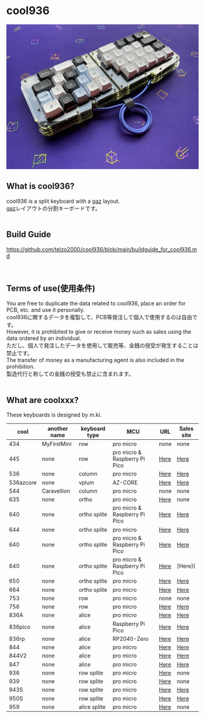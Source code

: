 # cool936

![](img/img00001.jpg)
## What is cool936?

cool936 is a split keyboard with a [qaz](https://www.cbkbd.com/product/qaz-keyboard-kit) layout.
<br>
[qaz](https://www.cbkbd.com/product/qaz-keyboard-kit)レイアウトの分割キーボードです。
<br>
<br>

## Build Guide
https://github.com/telzo2000/cool936/blob/main/buildguide_for_cool936.md

<br>

## Terms of use(使用条件)

You are free to duplicate the data related to cool936, place an order for PCB, etc. and use it personally.
<br>
cool936に関するデータを複製して、PCB等発注して個人で使用するのは自由です。
<br>
However, it is prohibited to give or receive money such as sales using the data ordered by an individual.
<br>
ただし、個人で発注したデータを使用して販売等、金銭の授受が発生することは禁止です。
<br>
The transfer of money as a manufacturing agent is also included in the prohibition.
<br>
製造代行と称しての金銭の授受も禁止に含まれます。
<br>
<br>


## What are coolxxx?

These keyboards is designed by m.ki.

|cool|another name|keyboard type|MCU|URL|Sales site|
| -- | -- | -- | -- | -- | -- |
|434|MyFirstMini|row|pro micro|none|none|
|445|none|row|pro micro & Raspberry Pi Pico|[Here](https://github.com/telzo2000/cool445)|[Here](https://mki0002ozlet.booth.pm/items/4069834)|
|536|none|column|pro micro|[Here](https://github.com/telzo2000/cool536)|[Here](https://mki0002ozlet.booth.pm/items/4190386)|
|536azcore|none|vplum|AZ-CORE|[Here](https://github.com/telzo2000/cool536azcore)|[Here](https://mki0002ozlet.booth.pm/items/4424562)|
|544|Caravellion|column|pro micro|none|none|
|635|none|ortho|pro micro|[Here](https://github.com/telzo2000/cool635-)|none|
|640|none|ortho splite|pro micro & Raspberry Pi Pico|[Here](https://github.com/telzo2000/cool640) |[Here](https://mki0002ozlet.booth.pm/items/3729914)|
|644|none|ortho splite|pro micro|[Here](https://github.com/telzo2000/cool644)|[Here](https://mki0002ozlet.booth.pm/items/3729914)|
|640|none|ortho splite|pro micro & Raspberry Pi Pico | [Here](https://github.com/telzo2000/cool640)|[Here](https://mki0002ozlet.booth.pm/items/3729914)|
|640|none|ortho splite|pro micro & Raspberry Pi Pico|[Here](https://github.com/telzo2000/cool640)|[Here](|https://mki0002ozlet.booth.pm/items/3729914)|
|650|none|ortho splite|pro micro|[Here](https://github.com/telzo2000/cool650)|[Here](https://mki0002ozlet.booth.pm/items/3585417)|
|664|none|ortho splite|pro micro|[Here](https://github.com/telzo2000/cool664)|[Here](https://mki0002ozlet.booth.pm/items/4328726)|
|753|none|row|pro micro|none|none|
|756|none|row|pro micro|[Here](https://github.com/telzo2000/cool756)|[Here](https://mki0002ozlet.booth.pm/items/4491960)|
|836A|none|alice|pro micro|[Here](https://github.com/telzo2000/cool836A)|[Here](https://mki0002ozlet.booth.pm/items/2542223)|
|836pico|none|alice|Raspberry Pi Pico|[Here](https://github.com/telzo2000/cool836pico)|[Here](https://mki0002ozlet.booth.pm/items/3391829)|
|836rp|none|alice|RP2040-Zero|[Here](https://github.com/telzo2000/cool836pico)|[Here](https://mki0002ozlet.booth.pm/items/3599330)|
|844|none|alice|pro micro|[Here](https://github.com/telzo2000/cool844)|[Here](https://mki0002ozlet.booth.pm/items/2805606)|
|844V2|none|alice|pro micro|[Here](https://github.com/telzo2000/cool844V2)|[Here](https://mki0002ozlet.booth.pm/items/3267681)|
|847|none|alice|pro micro|[Here](https://github.com/telzo2000/cool847)|[Here](https://mki0002ozlet.booth.pm/items/3358065)|
|936|none|row splite|pro micro|[Here](https://github.com/telzo2000/cool936)|none|
|939|none|row splite|pro micro|[Here](https://github.com/telzo2000/cool939)|none|
|943S|none|row splite|pro micro|[Here](https://github.com/telzo2000/cool943S)|[Here](https://mki0002ozlet.booth.pm/items/2901779)|
|950S|none|row splite|pro micro|[Here](https://github.com/telzo2000/cool950S)|[Here](https://mki0002ozlet.booth.pm/items/3160071)|
|959|none|alice splite|pro micro|[Here](https://github.com/telzo2000/cool959)|none|




